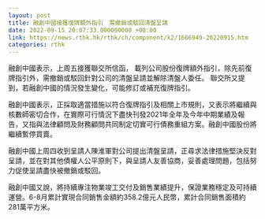 ```yaml
---
layout: post
title: 融創中國接獲復牌額外指引　需撤銷或駁回清盤呈請
date: 2022-09-15 20:07:33.000000000 +08:00
link: https://news.rthk.hk/rthk/ch/component/k2/1666949-20220915.htm
categories: rthk
---
```


融創中國表示，上周五接獲聯交所信函， 載列公司股份復牌額外指引，除先前復牌指引外，需撤銷或駁回針對公司的清盤呈請並解除清盤人委任。 聯交所又提到，若融創中國的情況發生變化，可能修訂或補充復牌指引。

融創中國表示，正採取適當措施以符合復牌指引及相關上市規則，又表示將繼續與核數師密切合作，在實際可行情況下盡快刊發2021年全年及今年中期業績及報告，又指與法律顧問及財務顧問共同制定切實可行債務重組方案。融創中國股份將繼續暫停買賣。

融創中國上周四收到呈請人陳淮軍對公司提出清盤呈請，正尋求法律措施堅決反對呈請，並在對其他債權人公平原則下，與呈請人友善協商，妥善處理問題，包括努力促使呈請盡快被撤銷或駁回。

融創中國又說，將持續專注物業竣工交付及銷售業績提升，保證業務穩定及可持續運營。6-8月累計實現合同銷售金額約358.2億元人民幣，累計合同銷售面積約281萬平方米。

